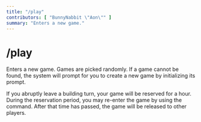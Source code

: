 ```yaml
---
title: "/play"
contributors: [ "BunnyNabbit \"Aon\"" ]
summary: "Enters a new game."
---
```


# /play

Enters a new game. Games are picked randomly. If a game cannot be found, the system will prompt for you to create a new game by initializing its prompt.

If you abruptly leave a building turn, your game will be reserved for a hour. During the reservation period, you may re-enter the game by using the command. After that time has passed, the game will be released to other players.
